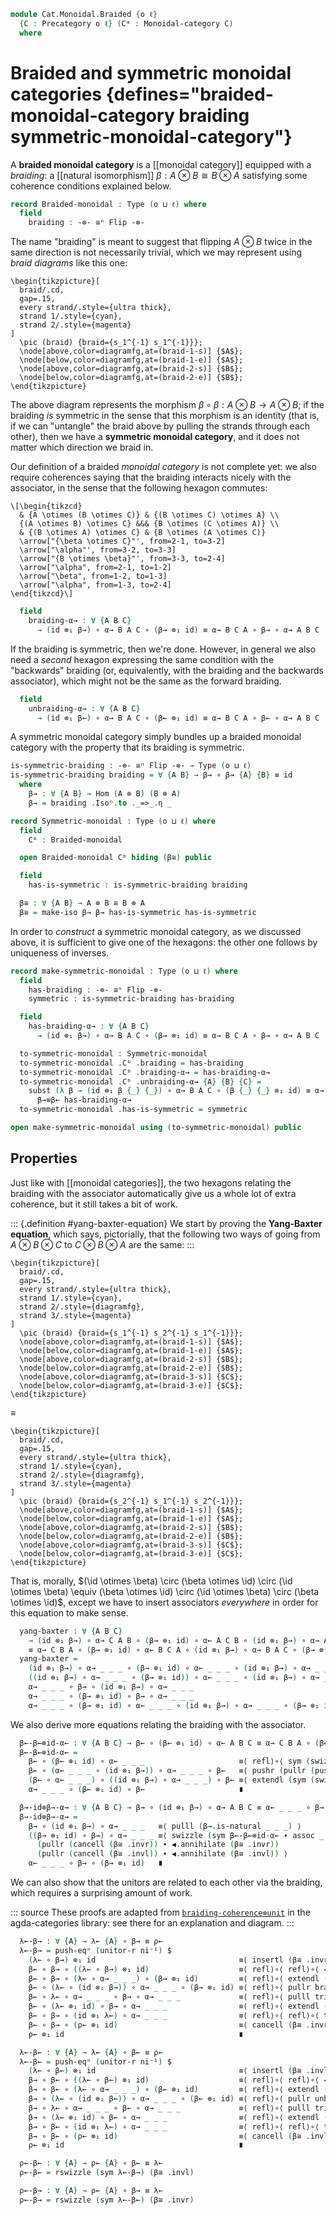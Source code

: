 <!--
```agda
open import Cat.Functor.Naturality
open import Cat.Functor.Bifunctor
open import Cat.Monoidal.Base
open import Cat.Functor.Base
open import Cat.Prelude

import Cat.Functor.Reasoning
import Cat.Reasoning

open _=>_
```
-->

```agda
module Cat.Monoidal.Braided {o ℓ}
  {C : Precategory o ℓ} (Cᵐ : Monoidal-category C)
  where
```

# Braided and symmetric monoidal categories {defines="braided-monoidal-category braiding symmetric-monoidal-category"}

<!--
```agda
open Cat.Reasoning C
open Monoidal Cᵐ
```
-->

A **braided monoidal category** is a [[monoidal category]] equipped with
a *braiding*: a [[natural isomorphism]] $\beta : A \otimes B \cong B
\otimes A$ satisfying some coherence conditions explained below.

```agda
record Braided-monoidal : Type (o ⊔ ℓ) where
  field
    braiding : -⊗- ≅ⁿ Flip -⊗-
```

<!--
```agda
  module β→ = _=>_ (braiding .Isoⁿ.to)
  module β← = _=>_ (braiding .Isoⁿ.from)

  β→ : ∀ {A B} → Hom (A ⊗ B) (B ⊗ A)
  β→ = braiding .Isoⁿ.to ._=>_.η _

  β← : ∀ {A B} → Hom (A ⊗ B) (B ⊗ A)
  β← = braiding .Isoⁿ.from ._=>_.η _

  β≅ : ∀ {A B} → A ⊗ B ≅ B ⊗ A
  β≅ = isoⁿ→iso braiding _
```
-->

The name "braiding" is meant to suggest that flipping $A \otimes B$
twice in the same direction is not necessarily trivial, which we may
represent using *braid diagrams* like this one:

~~~{.quiver}
\begin{tikzpicture}[
  braid/.cd,
  gap=.15,
  every strand/.style={ultra thick},
  strand 1/.style={cyan},
  strand 2/.style={magenta}
]
  \pic (braid) {braid={s_1^{-1} s_1^{-1}}};
  \node[above,color=diagramfg,at=(braid-1-s)] {$A$};
  \node[below,color=diagramfg,at=(braid-1-e)] {$A$};
  \node[above,color=diagramfg,at=(braid-2-s)] {$B$};
  \node[below,color=diagramfg,at=(braid-2-e)] {$B$};
\end{tikzpicture}
~~~

The above diagram represents the morphism $\beta \circ \beta : A \otimes
B \to A \otimes B$; if the braiding *is* symmetric in the sense that this
morphism is an identity (that is, if we can "untangle" the braid above
by pulling the strands through each other), then we have a **symmetric
monoidal category**, and it does not matter which direction we braid in.

Our definition of a braided *monoidal category* is not complete yet: we
also require coherences saying that the braiding interacts nicely with
the associator, in the sense that the following hexagon commutes:

~~~{.quiver}
\[\begin{tikzcd}
  & {A \otimes (B \otimes C)} & {(B \otimes C) \otimes A} \\
  {(A \otimes B) \otimes C} &&& {B \otimes (C \otimes A)} \\
  & {(B \otimes A) \otimes C} & {B \otimes (A \otimes C)}
  \arrow["{\beta \otimes C}"', from=2-1, to=3-2]
  \arrow["\alpha"', from=3-2, to=3-3]
  \arrow["{B \otimes \beta}"', from=3-3, to=2-4]
  \arrow["\alpha", from=2-1, to=1-2]
  \arrow["\beta", from=1-2, to=1-3]
  \arrow["\alpha", from=1-3, to=2-4]
\end{tikzcd}\]
~~~

```agda
  field
    braiding-α→ : ∀ {A B C}
      → (id ⊗₁ β→) ∘ α→ B A C ∘ (β→ ⊗₁ id) ≡ α→ B C A ∘ β→ ∘ α→ A B C
```

If the braiding is symmetric, then we're done. However, in general we
also need a *second* hexagon expressing the same condition with the
"backwards" braiding (or, equivalently, with the braiding and the
backwards associator), which might not be the same as the forward
braiding.

```agda
  field
    unbraiding-α→ : ∀ {A B C}
      → (id ⊗₁ β←) ∘ α→ B A C ∘ (β← ⊗₁ id) ≡ α→ B C A ∘ β← ∘ α→ A B C
```

<!--
```agda
  β←-α← : ∀ {A B C}
    → (β← ⊗₁ id) ∘ α← B A C ∘ (id ⊗₁ β←) ≡ α← A B C ∘ β← ∘ α← B C A
  β←-α← = inverse-unique refl refl
    (◀.F-map-iso β≅ ∘Iso α≅ ∘Iso ▶.F-map-iso β≅)
    (α≅ ∘Iso β≅ ∘Iso α≅)
    (sym (assoc _ _ _) ·· braiding-α→ ·· assoc _ _ _)
```
-->

A symmetric monoidal category simply bundles up a braided monoidal
category with the property that its braiding is symmetric.

```agda
is-symmetric-braiding : -⊗- ≅ⁿ Flip -⊗- → Type (o ⊔ ℓ)
is-symmetric-braiding braiding = ∀ {A B} → β→ ∘ β→ {A} {B} ≡ id
  where
    β→ : ∀ {A B} → Hom (A ⊗ B) (B ⊗ A)
    β→ = braiding .Isoⁿ.to ._=>_.η _

record Symmetric-monoidal : Type (o ⊔ ℓ) where
  field
    Cᵇ : Braided-monoidal

  open Braided-monoidal Cᵇ hiding (β≅) public

  field
    has-is-symmetric : is-symmetric-braiding braiding

  β≅ : ∀ {A B} → A ⊗ B ≅ B ⊗ A
  β≅ = make-iso β→ β→ has-is-symmetric has-is-symmetric
```

In order to *construct* a symmetric monoidal category, as we discussed
above, it is sufficient to give one of the hexagons: the other one
follows by uniqueness of inverses.

```agda
record make-symmetric-monoidal : Type (o ⊔ ℓ) where
  field
    has-braiding : -⊗- ≅ⁿ Flip -⊗-
    symmetric : is-symmetric-braiding has-braiding
```

<!--
```agda
  β→ : ∀ {A B} → Hom (A ⊗ B) (B ⊗ A)
  β→ = has-braiding .Isoⁿ.to ._=>_.η _
  β← : ∀ {A B} → Hom (A ⊗ B) (B ⊗ A)
  β← = has-braiding .Isoⁿ.from ._=>_.η _

  β→≡β← : Path (∀ {A B} → Hom (A ⊗ B) (B ⊗ A)) β→ β←
  β→≡β← = ext λ {_} {_} → inverse-unique refl refl
    (make-iso β→ β→ symmetric symmetric)
    (isoⁿ→iso has-braiding _)
    refl

  open Braided-monoidal hiding (β→)
  open Symmetric-monoidal hiding (β→)
```
-->

```agda
  field
    has-braiding-α→ : ∀ {A B C}
      → (id ⊗₁ β→) ∘ α→ B A C ∘ (β→ ⊗₁ id) ≡ α→ B C A ∘ β→ ∘ α→ A B C

  to-symmetric-monoidal : Symmetric-monoidal
  to-symmetric-monoidal .Cᵇ .braiding = has-braiding
  to-symmetric-monoidal .Cᵇ .braiding-α→ = has-braiding-α→
  to-symmetric-monoidal .Cᵇ .unbraiding-α→ {A} {B} {C} =
    subst (λ β → (id ⊗₁ β {_} {_}) ∘ α→ B A C ∘ (β {_} {_} ⊗₁ id) ≡ α→ _ _ _ ∘ β {_} {_} ∘ α→ _ _ _)
      β→≡β← has-braiding-α→
  to-symmetric-monoidal .has-is-symmetric = symmetric

open make-symmetric-monoidal using (to-symmetric-monoidal) public
```

## Properties

<!--
```agda
module Braided (Cᵇ : Braided-monoidal) where
  open Braided-monoidal Cᵇ public
```
-->

Just like with [[monoidal categories]], the two hexagons relating the
braiding with the associator automatically give us a whole lot of extra
coherence, but it still takes a bit of work.

::: {.definition #yang-baxter-equation}
We start by proving the **Yang-Baxter equation**, which says,
pictorially, that the following two ways of going from $A \otimes B
\otimes C$ to $C \otimes B \otimes A$ are the same:
:::

<div class="mathpar">

~~~{.quiver}
\begin{tikzpicture}[
  braid/.cd,
  gap=.15,
  every strand/.style={ultra thick},
  strand 1/.style={cyan},
  strand 2/.style={diagramfg},
  strand 3/.style={magenta}
]
  \pic (braid) {braid={s_1^{-1} s_2^{-1} s_1^{-1}}};
  \node[above,color=diagramfg,at=(braid-1-s)] {$A$};
  \node[below,color=diagramfg,at=(braid-1-e)] {$A$};
  \node[above,color=diagramfg,at=(braid-2-s)] {$B$};
  \node[below,color=diagramfg,at=(braid-2-e)] {$B$};
  \node[above,color=diagramfg,at=(braid-3-s)] {$C$};
  \node[below,color=diagramfg,at=(braid-3-e)] {$C$};
\end{tikzpicture}
~~~

$\equiv$

~~~{.quiver}
\begin{tikzpicture}[
  braid/.cd,
  gap=.15,
  every strand/.style={ultra thick},
  strand 1/.style={cyan},
  strand 2/.style={diagramfg},
  strand 3/.style={magenta}
]
  \pic (braid) {braid={s_2^{-1} s_1^{-1} s_2^{-1}}};
  \node[above,color=diagramfg,at=(braid-1-s)] {$A$};
  \node[below,color=diagramfg,at=(braid-1-e)] {$A$};
  \node[above,color=diagramfg,at=(braid-2-s)] {$B$};
  \node[below,color=diagramfg,at=(braid-2-e)] {$B$};
  \node[above,color=diagramfg,at=(braid-3-s)] {$C$};
  \node[below,color=diagramfg,at=(braid-3-e)] {$C$};
\end{tikzpicture}
~~~

</div>

That is, morally, $(\id \otimes \beta) \circ (\beta \otimes \id) \circ
(\id \otimes \beta) \equiv (\beta \otimes \id) \circ (\id \otimes \beta)
\circ (\beta \otimes \id)$, except we have to insert associators
*everywhere* in order for this equation to make sense.

```agda
  yang-baxter : ∀ {A B C}
    → (id ⊗₁ β→) ∘ α→ C A B ∘ (β→ ⊗₁ id) ∘ α← A C B ∘ (id ⊗₁ β→) ∘ α→ A B C
    ≡ α→ C B A ∘ (β→ ⊗₁ id) ∘ α← B C A ∘ (id ⊗₁ β→) ∘ α→ B A C ∘ (β→ ⊗₁ id)
  yang-baxter =
    (id ⊗₁ β→) ∘ α→ _ _ _ ∘ (β→ ⊗₁ id) ∘ α← _ _ _ ∘ (id ⊗₁ β→) ∘ α→ _ _ _   ≡⟨ pushr (pushr refl) ⟩
    ((id ⊗₁ β→) ∘ α→ _ _ _ ∘ (β→ ⊗₁ id)) ∘ α← _ _ _ ∘ (id ⊗₁ β→) ∘ α→ _ _ _ ≡⟨ extendl (rswizzle (braiding-α→ ∙ assoc _ _ _) (α≅ .invl)) ⟩
    α→ _ _ _ ∘ β→ ∘ (id ⊗₁ β→) ∘ α→ _ _ _                                   ≡⟨ refl⟩∘⟨ extendl (β→.is-natural _ _ _) ⟩
    α→ _ _ _ ∘ (β→ ⊗₁ id) ∘ β→ ∘ α→ _ _ _                                   ≡˘⟨ refl⟩∘⟨ refl⟩∘⟨ lswizzle braiding-α→ (α≅ .invr) ⟩
    α→ _ _ _ ∘ (β→ ⊗₁ id) ∘ α← _ _ _ ∘ (id ⊗₁ β→) ∘ α→ _ _ _ ∘ (β→ ⊗₁ id)   ∎
```

We also derive more equations relating the braiding with the associator.

```agda
  β←-β←⊗id-α← : ∀ {A B C} → β← ∘ (β← ⊗₁ id) ∘ α← A B C ≡ α→ C B A ∘ (β← ⊗₁ id) ∘ β←
  β←-β←⊗id-α← =
    β← ∘ (β← ⊗₁ id) ∘ α← _ _ _                     ≡⟨ refl⟩∘⟨ sym (swizzle (sym (assoc _ _ _) ∙ sym unbraiding-α→ ∙ assoc _ _ _) (α≅ .invl) (pullr (▶.cancell (β≅ .invl)) ∙ α≅ .invr)) ⟩
    β← ∘ (α← _ _ _ ∘ (id ⊗₁ β→)) ∘ α→ _ _ _ ∘ β←   ≡⟨ pushr (pullr (pushr refl)) ⟩
    (β← ∘ α← _ _ _) ∘ ((id ⊗₁ β→) ∘ α→ _ _ _) ∘ β← ≡⟨ extendl (sym (swizzle β←-α← (pullr (▶.cancell (β≅ .invr)) ∙ α≅ .invr) (α≅ .invl))) ⟩
    α→ _ _ _ ∘ (β← ⊗₁ id) ∘ β←                     ∎

  β→-id⊗β→-α→ : ∀ {A B C} → β→ ∘ (id ⊗₁ β→) ∘ α→ A B C ≡ α← _ _ _ ∘ β→ ∘ (β→ ⊗₁ id)
  β→-id⊗β→-α→ =
    β→ ∘ (id ⊗₁ β→) ∘ α→ _ _ _   ≡⟨ pulll (β→.is-natural _ _ _) ⟩
    ((β→ ⊗₁ id) ∘ β→) ∘ α→ _ _ _ ≡⟨ swizzle (sym β←-β←⊗id-α← ∙ assoc _ _ _)
      (pullr (cancell (β≅ .invr)) ∙ ◀.annihilate (β≅ .invr))
      (pullr (cancell (β≅ .invl)) ∙ ◀.annihilate (β≅ .invl)) ⟩
    α← _ _ _ ∘ β→ ∘ (β→ ⊗₁ id)   ∎
```

We can also show that the unitors are related to each other via the
braiding, which requires a surprising amount of work.

::: source
These proofs are adapted from [`braiding-coherence⊗unit`][agda-cats] in
the agda-categories library: see there for an explanation and diagram.
:::

[agda-cats]: https://agda.github.io/agda-categories/Categories.Category.Monoidal.Braided.Properties.html#braiding-coherence%E2%8A%97unit

```agda
  λ←-β→ : ∀ {A} → λ← {A} ∘ β→ ≡ ρ←
  λ←-β→ = push-eqⁿ (unitor-r ni⁻¹) $
    (λ← ∘ β→) ⊗₁ id                                ≡⟨ insertl (β≅ .invr) ⟩
    β← ∘ β→ ∘ ((λ← ∘ β→) ⊗₁ id)                    ≡⟨ refl⟩∘⟨ refl⟩∘⟨ ◀.F-∘ _ _ ∙ (sym triangle-λ← ⟩∘⟨refl) ⟩
    β← ∘ β→ ∘ (λ← ∘ α→ _ _ _) ∘ (β→ ⊗₁ id)         ≡⟨ refl⟩∘⟨ extendl (pulll (sym (unitor-l .Isoⁿ.from .is-natural _ _ _))) ⟩
    β← ∘ (λ← ∘ (id ⊗₁ β→)) ∘ α→ _ _ _ ∘ (β→ ⊗₁ id) ≡⟨ refl⟩∘⟨ pullr braiding-α→ ⟩
    β← ∘ λ← ∘ α→ _ _ _ ∘ β→ ∘ α→ _ _ _             ≡⟨ refl⟩∘⟨ pulll triangle-λ← ⟩
    β← ∘ (λ← ⊗₁ id) ∘ β→ ∘ α→ _ _ _                ≡⟨ refl⟩∘⟨ extendl (sym (β→.is-natural _ _ _)) ⟩
    β← ∘ β→ ∘ (id ⊗₁ λ←) ∘ α→ _ _ _                ≡⟨ refl⟩∘⟨ refl⟩∘⟨ triangle-α→ ⟩
    β← ∘ β→ ∘ (ρ← ⊗₁ id)                           ≡⟨ cancell (β≅ .invr) ⟩
    ρ← ⊗₁ id                                       ∎

  λ←-β← : ∀ {A} → λ← {A} ∘ β← ≡ ρ←
  λ←-β← = push-eqⁿ (unitor-r ni⁻¹) $
    (λ← ∘ β←) ⊗₁ id                                ≡⟨ insertl (β≅ .invl) ⟩
    β→ ∘ β← ∘ ((λ← ∘ β←) ⊗₁ id)                    ≡⟨ refl⟩∘⟨ refl⟩∘⟨ ◀.F-∘ _ _ ∙ (sym triangle-λ← ⟩∘⟨refl) ⟩
    β→ ∘ β← ∘ (λ← ∘ α→ _ _ _) ∘ (β← ⊗₁ id)         ≡⟨ refl⟩∘⟨ extendl (pulll (sym (unitor-l .Isoⁿ.from .is-natural _ _ _))) ⟩
    β→ ∘ (λ← ∘ (id ⊗₁ β←)) ∘ α→ _ _ _ ∘ (β← ⊗₁ id) ≡⟨ refl⟩∘⟨ pullr unbraiding-α→ ⟩
    β→ ∘ λ← ∘ α→ _ _ _ ∘ β← ∘ α→ _ _ _             ≡⟨ refl⟩∘⟨ pulll triangle-λ← ⟩
    β→ ∘ (λ← ⊗₁ id) ∘ β← ∘ α→ _ _ _                ≡⟨ refl⟩∘⟨ extendl (sym (β←.is-natural _ _ _)) ⟩
    β→ ∘ β← ∘ (id ⊗₁ λ←) ∘ α→ _ _ _                ≡⟨ refl⟩∘⟨ refl⟩∘⟨ triangle-α→ ⟩
    β→ ∘ β← ∘ (ρ← ⊗₁ id)                           ≡⟨ cancell (β≅ .invl) ⟩
    ρ← ⊗₁ id                                       ∎

  ρ←-β← : ∀ {A} → ρ← {A} ∘ β← ≡ λ←
  ρ←-β← = rswizzle (sym λ←-β→) (β≅ .invl)

  ρ←-β→ : ∀ {A} → ρ← {A} ∘ β→ ≡ λ←
  ρ←-β→ = rswizzle (sym λ←-β←) (β≅ .invr)
```
